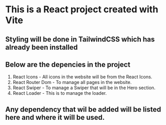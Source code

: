 # This is a React project created with Vite

## Styling will be done in TailwindCSS which has already been installed

## Below are the depencies in the project

1. React Icons - All icons in the website will be from the React Icons.
2. React Router Dom - To manage all pages in the website.
3. React Swiper - To manage a Swiper that will be in the Hero section.
4. React Loader - This is to manage the loader.

## Any dependency that wil be added will be listed here and where it will be used. 
